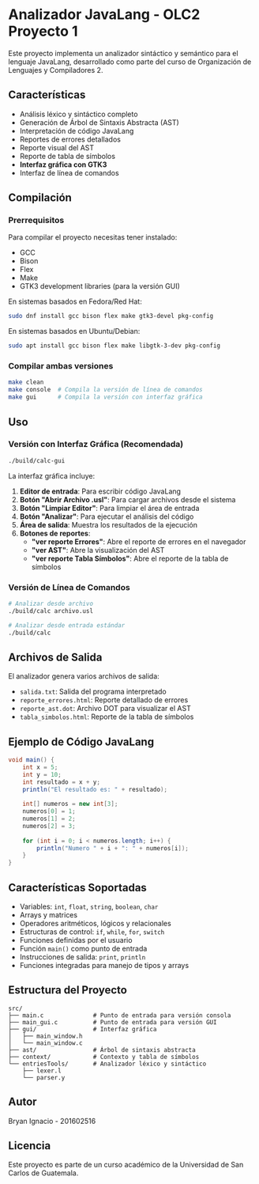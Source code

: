 # Analizador JavaLang - OLC2 Proyecto 1

Este proyecto implementa un analizador sintáctico y semántico para el lenguaje JavaLang, desarrollado como parte del curso de Organización de Lenguajes y Compiladores 2.

## Características

- Análisis léxico y sintáctico completo
- Generación de Árbol de Sintaxis Abstracta (AST)
- Interpretación de código JavaLang
- Reportes de errores detallados
- Reporte visual del AST
- Reporte de tabla de símbolos
- **Interfaz gráfica con GTK3**
- Interfaz de línea de comandos

## Compilación

### Prerrequisitos

Para compilar el proyecto necesitas tener instalado:

- GCC
- Bison
- Flex
- Make
- GTK3 development libraries (para la versión GUI)

En sistemas basados en Fedora/Red Hat:
```bash
sudo dnf install gcc bison flex make gtk3-devel pkg-config
```

En sistemas basados en Ubuntu/Debian:
```bash
sudo apt install gcc bison flex make libgtk-3-dev pkg-config
```

### Compilar ambas versiones

```bash
make clean
make console  # Compila la versión de línea de comandos
make gui      # Compila la versión con interfaz gráfica
```

## Uso

### Versión con Interfaz Gráfica (Recomendada)

```bash
./build/calc-gui
```

La interfaz gráfica incluye:

1. **Editor de entrada**: Para escribir código JavaLang
2. **Botón "Abrir Archivo .usl"**: Para cargar archivos desde el sistema
3. **Botón "Limpiar Editor"**: Para limpiar el área de entrada
4. **Botón "Analizar"**: Para ejecutar el análisis del código
5. **Área de salida**: Muestra los resultados de la ejecución
6. **Botones de reportes**:
   - **"ver reporte Errores"**: Abre el reporte de errores en el navegador
   - **"ver AST"**: Abre la visualización del AST
   - **"ver reporte Tabla Símbolos"**: Abre el reporte de la tabla de símbolos

### Versión de Línea de Comandos

```bash
# Analizar desde archivo
./build/calc archivo.usl

# Analizar desde entrada estándar
./build/calc
```

## Archivos de Salida

El analizador genera varios archivos de salida:

- `salida.txt`: Salida del programa interpretado
- `reporte_errores.html`: Reporte detallado de errores
- `reporte_ast.dot`: Archivo DOT para visualizar el AST
- `tabla_simbolos.html`: Reporte de la tabla de símbolos

## Ejemplo de Código JavaLang

```java
void main() {
    int x = 5;
    int y = 10;
    int resultado = x + y;
    println("El resultado es: " + resultado);
    
    int[] numeros = new int[3];
    numeros[0] = 1;
    numeros[1] = 2;
    numeros[2] = 3;
    
    for (int i = 0; i < numeros.length; i++) {
        println("Numero " + i + ": " + numeros[i]);
    }
}
```

## Características Soportadas

- Variables: `int`, `float`, `string`, `boolean`, `char`
- Arrays y matrices
- Operadores aritméticos, lógicos y relacionales
- Estructuras de control: `if`, `while`, `for`, `switch`
- Funciones definidas por el usuario
- Función `main()` como punto de entrada
- Instrucciones de salida: `print`, `println`
- Funciones integradas para manejo de tipos y arrays

## Estructura del Proyecto

```
src/
├── main.c              # Punto de entrada para versión consola
├── main_gui.c          # Punto de entrada para versión GUI
├── gui/                # Interfaz gráfica
│   ├── main_window.h
│   └── main_window.c
├── ast/                # Árbol de sintaxis abstracta
├── context/            # Contexto y tabla de símbolos
└── entriesTools/       # Analizador léxico y sintáctico
    ├── lexer.l
    └── parser.y
```

## Autor

Bryan Ignacio - 201602516

## Licencia

Este proyecto es parte de un curso académico de la Universidad de San Carlos de Guatemala.
